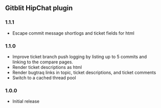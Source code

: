 ## Gitblit HipChat plugin

### 1.1.1

- Escape commit message shortlogs and ticket fields for html

### 1.1.0

- Improve ticket branch push logging by listing up to 5 commits and linking to the compare pages.
- Render ticket descriptions as html
- Render bugtraq links in topic, ticket descriptions, and ticket comments
- Switch to a cached thread pool

### 1.0.0

- Initial release

